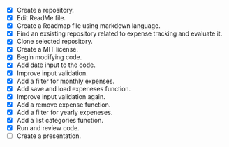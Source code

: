- [x] Create a repository.
- [x] Edit ReadMe file.
- [x] Create a Roadmap file using markdown language.
- [x] Find an exsisting repository related to expense tracking and evaluate it.
- [x] Clone selected repository.
- [x] Create a MIT license.
- [x] Begin modifying code.
- [x] Add date input to the code.
- [x] Improve input validation.
- [x] Add a filter for monthly expenses.
- [x] Add save and load expeneses function.
- [x] Improve input validation again.
- [x] Add a remove expense function.
- [x] Add a filter for yearly expeneses.
- [x] Add a list categories function.  
- [x] Run and review code.
- [ ] Create a presentation.
